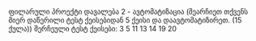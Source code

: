 ფილარული პროექტი
დავალება 2 - ავტომატიზაცია (შეარჩიეთ თქვენს მიერ დაწერილი ტესტ ქეისებიდან 5 ქეისი და
დაავტომატიზირეთ. (15 ქულა))
შერჩეული ტესტ ქეისები:
3
5
11
13
14
19
20
